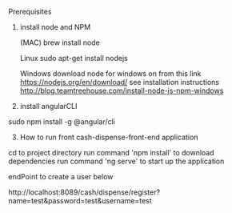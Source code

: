 Prerequisites

1. install node and NPM

      (MAC)
brew install node 

      Linux
sudo apt-get install nodejs 

      Windows 
download node for windows on from this link https://nodejs.org/en/download/ 
see installation instructions http://blog.teamtreehouse.com/install-node-js-npm-windows 


2. install angularCLI

sudo npm install -g @angular/cli 

3. How to run front cash-dispense-front-end application

cd to project directory
run command 'npm install' to download dependencies
run command 'ng serve' to start up the application

endPoint to create a user below 

http://localhost:8089/cash/dispense/register?name=test&password=test&username=test

